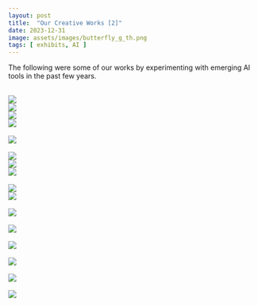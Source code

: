 ```yaml
---
layout: post
title:  "Our Creative Works [2]"
date: 2023-12-31
image: assets/images/butterfly_g_th.png
tags: [ exhibits, AI ]
---
```


The following were some of our works by experimenting with emerging AI tools in the past few years.

<br>
<div class="row">
    <div class="col-md-3">
        <div><img src="/assets/images/alaska.png" class="img-fluid" /></div>
    </div>
    <div class="col-md-3">
        <div><img src="/assets/images/blue_dunes.png" class="img-fluid" ></div>
    </div>
    <div class="col-md-3">
        <div><img src="/assets/images/Didymos_and_Dimorphos.png" class="img-fluid" ></div>
    </div>
    <div class="col-md-3">
        <div><img src="/assets/images/comet.png" class="img-fluid" /></div>
    </div>
</div>
<br/>

<div class="row">    
    <div class="col-md-9">
        <div><img src="/assets/images/flora_space_exploration.png" class="img-fluid" /></div>
    </div>
</div>
<br/>

<div class="row">
    <div class="col-md-3">
        <div><img src="/assets/images/marmolada_glacier_italy.png" class="img-fluid" /></div>
    </div>
    <div class="col-md-3">
        <div><img src="/assets/images/penguins_coulman_island_antarctica.png" class="img-fluid" ></div>
    </div>
    <div class="col-md-3">
        <div><img src="/assets/images/nabro_volcano.png" class="img-fluid" /></div>
    </div>
</div>
<br/>

<div class="row">
    <div class="col-md-3">
        <div><img src="/assets/images/supervolcano.png" class="img-fluid" /></div>
    </div>
    <div class="col-md-6">
        <div><img src="/assets/images/ESP_034830_1670.png" class="img-fluid" ></div>
    </div>
</div>
<br/>

<div class="row">
    <div class="col-md-9">
        <div><img src="/assets/images/persistent_aeolian.png" class="img-fluid" /></div>
    </div>
</div>
<br/>

<div class="row">
    <div class="col-md-6">
        <div><img src="/assets/images/MOPclouds.png" class="img-fluid" /></div>
    </div>
</div>
<br/>

<div class="row">
    <div class="col-md-6">
        <div><img src="/assets/images/sample_return_mission.png" class="img-fluid" /></div>
    </div>
</div>
<br/>

<div class="row">
    <div class="col-md-6">
        <div><img src="/assets/images/drone_mars_mission.png" class="img-fluid" /></div>
    </div>
</div>
<br/>

<div class="row">
    <div class="col-md-6">
        <div><img src="/assets/images/surviving_mars.png" class="img-fluid" /></div>
    </div>
</div>
<br/>

<div class="row">
    <div class="col-md-3">
        <div><img src="/assets/images/brenham1.png" class="img-fluid" /></div>
    </div>
    
</div>
<br/>